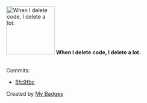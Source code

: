<img src="https://github.com/my-badges/my-badges/blob/master/src/all-badges/mass-delete-commit/mass-delete-commit.png?raw=true" alt="When I delete code, I delete a lot." title="When I delete code, I delete a lot." width="128">
<strong>When I delete code, I delete a lot.</strong>
<br><br>

Commits:

- <a href="https://github.com/EliasAfara/Lebanon-Freecycle/commit/5fc9fbc79460e978aa4392da16648cfd2b9173b2">5fc9fbc</a>


Created by <a href="https://github.com/my-badges/my-badges">My Badges</a>